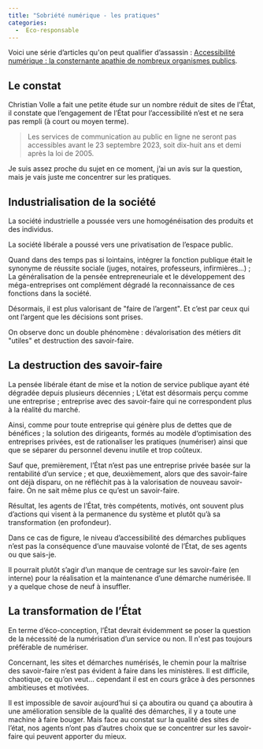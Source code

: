 ```yaml
---
title: "Sobriété numérique - les pratiques"
categories:
  -  Eco-responsable
---
```


Voici une série d’articles qu'on peut qualifier d’assassin : [Accessibilité numérique : la consternante apathie de nombreux organismes publics](https://certam-avh.com/fr/dossiers-thematiques/accessibilite-numerique-la-consternante-apathie-de-nombreux-organismes-publics).

## Le constat

Christian Volle a fait une petite étude sur un nombre réduit de sites de l’État, il constate que l’engagement de l’État pour l’accessibilité n’est et ne sera pas rempli (à court ou moyen terme).

> Les services de communication au public en ligne ne seront pas accessibles avant le 23 septembre 2023, soit dix-huit ans et demi après la loi de 2005.

Je suis assez proche du sujet en ce moment, j’ai un avis sur la question, mais je vais juste me concentrer sur les pratiques.

## Industrialisation de la société

La société industrielle a poussée vers une homogénéisation des produits et des individus.

La société libérale a poussé vers une privatisation de l’espace public.

Quand dans des temps pas si lointains, intégrer la fonction publique était le synonyme de réussite sociale (juges, notaires, professeurs, infirmières…) ; La généralisation de la pensée entrepreneuriale et le développement des méga-entreprises ont complément dégradé la reconnaissance de ces fonctions dans la société.

Désormais, il est plus valorisant de "faire de l’argent". Et c’est par ceux qui ont l’argent que les décisions sont prises.

On observe donc un double phénomène : dévalorisation des métiers dit "utiles" et destruction des savoir-faire.

## La destruction des savoir-faire

La pensée libérale étant de mise et la notion de service publique ayant été dégradée depuis plusieurs décennies ; L’état est désormais perçu comme une entreprise ; entreprise avec des savoir-faire qui ne correspondent plus à la réalité du marché.

Ainsi, comme pour toute entreprise qui génère plus de dettes que de bénéfices ; la solution des dirigeants, formés au modèle d‘optimisation des entreprises privées, est de rationaliser les pratiques (numériser) ainsi que que se séparer du personnel devenu inutile et trop coûteux.

Sauf que, premièrement, l’État n’est pas une entreprise privée basée sur la rentabilité d’un service ; et que, deuxièmement, alors que des savoir-faire ont déjà disparu, on ne réfléchit pas à la valorisation de nouveau savoir-faire. On ne sait même plus ce qu’est un savoir-faire.

Résultat, les agents de l’État, très compétents, motivés, ont souvent plus d’actions qui visent à la permanence du système et plutôt qu’à sa transformation (en profondeur).

Dans ce cas de figure, le niveau d’accessibilité des démarches publiques n’est pas la conséquence d’une mauvaise volonté de l’État, de ses agents ou que sais-je.

Il pourrait plutôt s’agir d’un manque de centrage sur les savoir-faire (en interne) pour la réalisation et la maintenance d’une démarche numérisée. Il y a quelque chose de neuf à insuffler.

## La transformation de l’État

En terme d’éco-conception, l’État devrait évidemment se poser la question de la nécessité de la numérisation d’un service ou non. Il n'est pas toujours préférable de numériser.

Concernant, les sites et démarches numérisés, le chemin pour la maîtrise des savoir-faire n’est pas évident à faire dans les ministères. Il est difficile, chaotique, ce qu’on veut… cependant il est en cours grâce à des personnes ambitieuses et motivées.

Il est impossible de savoir aujourd’hui si ça aboutira ou quand ça aboutira à une amélioration sensible de la qualité des démarches, il y a toute une machine à faire bouger. Mais face au constat sur la qualité des sites de l’état, nos agents n’ont pas d’autres choix que se concentrer sur les savoir-faire qui peuvent apporter du mieux.

